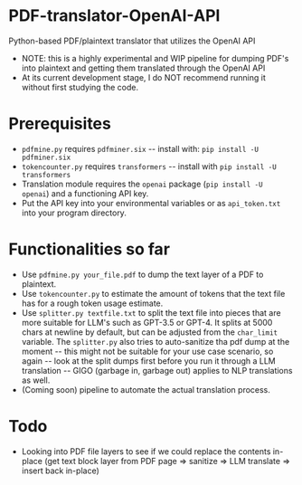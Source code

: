 # PDF-translator-OpenAI-API
Python-based PDF/plaintext translator that utilizes the OpenAI API

- NOTE: this is a highly experimental and WIP pipeline for dumping PDF's into plaintext and getting them translated through the OpenAI API
- At its current development stage, I do NOT recommend running it without first studying the code.

# Prerequisites
- `pdfmine.py` requires `pdfminer.six` -- install with: `pip install -U pdfminer.six`
- `tokencounter.py` requires `transformers` -- install with `pip install -U transformers`
- Translation module requires the `openai` package (`pip install -U openai`) and a functioning API key.
- Put the API key into your environmental variables or as `api_token.txt` into your program directory.

# Functionalities so far
- Use `pdfmine.py your_file.pdf` to dump the text layer of a PDF to plaintext.
- Use `tokencounter.py` to estimate the amount of tokens that the text file has for a rough token usage estimate.
- Use `splitter.py textfile.txt` to split the text file into pieces that are more suitable for LLM's such as GPT-3.5 or GPT-4. It splits at 5000 chars at newline by default, but can be adjusted from the `char_limit` variable. The `splitter.py` also tries to auto-sanitize tha pdf dump at the moment -- this might not be suitable for your use case scenario, so again -- look at the split dumps first before you run it through a LLM translation -- GIGO (garbage in, garbage out) applies to NLP translations as well.
- (Coming soon) pipeline to automate the actual translation process.

# Todo
- Looking into PDF file layers to see if we could replace the contents in-place (get text block layer from PDF page => sanitize => LLM translate => insert back in-place)
